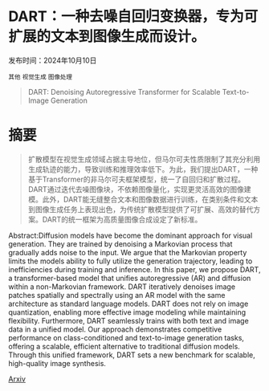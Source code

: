 # DART：一种去噪自回归变换器，专为可扩展的文本到图像生成而设计。

发布时间：2024年10月10日

`其他` `视觉生成` `图像处理`

> DART: Denoising Autoregressive Transformer for Scalable Text-to-Image Generation

# 摘要

> 扩散模型在视觉生成领域占据主导地位，但马尔可夫性质限制了其充分利用生成轨迹的能力，导致训练和推理效率低下。为此，我们提出DART，一种基于Transformer的非马尔可夫框架模型，统一了自回归和扩散过程。DART通过迭代去噪图像块，不依赖图像量化，实现更灵活高效的图像建模。此外，DART能无缝整合文本和图像数据进行训练，在类别条件和文本到图像生成任务上表现出色，为传统扩散模型提供了可扩展、高效的替代方案。DART的统一框架为高质量图像合成设定了新标准。

> 
Abstract:Diffusion models have become the dominant approach for visual generation. They are trained by denoising a Markovian process that gradually adds noise to the input. We argue that the Markovian property limits the models ability to fully utilize the generation trajectory, leading to inefficiencies during training and inference. In this paper, we propose DART, a transformer-based model that unifies autoregressive (AR) and diffusion within a non-Markovian framework. DART iteratively denoises image patches spatially and spectrally using an AR model with the same architecture as standard language models. DART does not rely on image quantization, enabling more effective image modeling while maintaining flexibility. Furthermore, DART seamlessly trains with both text and image data in a unified model. Our approach demonstrates competitive performance on class-conditioned and text-to-image generation tasks, offering a scalable, efficient alternative to traditional diffusion models. Through this unified framework, DART sets a new benchmark for scalable, high-quality image synthesis.
    

[Arxiv](https://arxiv.org/pdf/2410.08159)